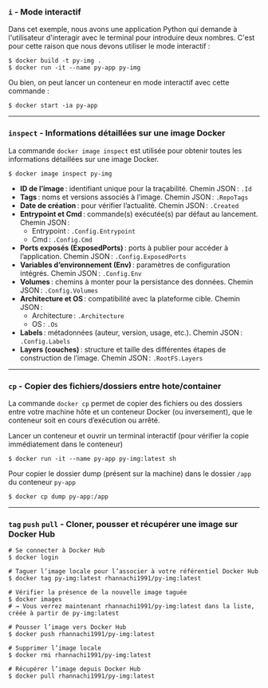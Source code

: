 ### `i` - Mode interactif
Dans cet exemple, nous avons une application Python qui demande à l'utilisateur d'interagir avec le terminal pour introduire deux nombres.
C'est pour cette raison que nous devons utiliser le mode interactif :

```
$ docker build -t py-img .
$ docker run -it --name py-app py-img
```

Ou bien, on peut lancer un conteneur en mode interactif avec cette commande :
```
$ docker start -ia py-app
```

---

### `inspect` - Informations détaillées sur une image Docker
La commande `docker image inspect` est utilisée pour obtenir toutes les informations détaillées sur une image Docker.
```
$ docker image inspect py-img
```

- **ID de l’image** : identifiant unique pour la traçabilité.
  Chemin JSON : `.Id`
- **Tags** : noms et versions associés à l’image.
  Chemin JSON : `.RepoTags`
- **Date de création** : pour vérifier l’actualité.
  Chemin JSON : `.Created`
- **Entrypoint et Cmd** : commande(s) exécutée(s) par défaut au lancement.
  Chemin JSON :
    - Entrypoint : `.Config.Entrypoint`
    - Cmd : `.Config.Cmd`
- **Ports exposés (ExposedPorts)** : ports à publier pour accéder à l’application.
  Chemin JSON : `.Config.ExposedPorts`
- **Variables d’environnement (Env)** : paramètres de configuration intégrés.
  Chemin JSON : `.Config.Env`
- **Volumes** : chemins à monter pour la persistance des données.
  Chemin JSON : `.Config.Volumes`
- **Architecture et OS** : compatibilité avec la plateforme cible.
  Chemin JSON :
    - Architecture : `.Architecture`
    - OS : `.Os`
- **Labels** : métadonnées (auteur, version, usage, etc.).
  Chemin JSON : `.Config.Labels`
- **Layers (couches)** : structure et taille des différentes étapes de construction de l’image.
  Chemin JSON : `.RootFS.Layers`

---

### `cp` - Copier des fichiers/dossiers entre hote/container
La commande `docker cp` permet de copier des fichiers ou des dossiers entre votre machine hôte et un conteneur Docker (ou inversement), que le conteneur soit en cours d’exécution ou arrêté.

Lancer un conteneur et ouvrir un terminal interactif (pour vérifier la copie immédiatement dans le conteneur)
```
$ docker run -it --name py-app py-img:latest sh
```

Pour copier le dossier dump (présent sur la machine) dans le dossier `/app` du conteneur `py-app`
```
$ docker cp dump py-app:/app
```

---

### `tag` `push` `pull` - Cloner, pousser et récupérer une image sur Docker Hub
```
# Se connecter à Docker Hub
$ docker login

# Taguer l’image locale pour l’associer à votre référentiel Docker Hub
$ docker tag py-img:latest rhannachi1991/py-img:latest

# Vérifier la présence de la nouvelle image taguée
$ docker images
# → Vous verrez maintenant rhannachi1991/py-img:latest dans la liste, créée à partir de py-img:latest

# Pousser l’image vers Docker Hub
$ docker push rhannachi1991/py-img:latest

# Supprimer l’image locale
$ docker rmi rhannachi1991/py-img:latest

# Récupérer l’image depuis Docker Hub
$ docker pull rhannachi1991/py-img:latest
```
